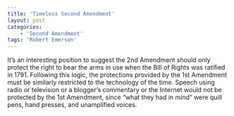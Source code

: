 ```yaml
---
title: 'Timeless Second Amendment'
layout: post
categories:
    - 'Second Amendment'
tags: 'Robert Emerson'
---
```


It’s an interesting position to suggest the 2nd Amendment should only protect the right to bear the arms in use when the Bill of Rights was ratified in 1791. Following this logic, the protections provided by the 1st Amendment must be similarly restricted to the technology of the time. Speech using radio or television or a blogger’s commentary or the Internet would not be protected by the 1st Amendment, since “what they had in mind” were quill pens, hand presses, and unamplified voices.